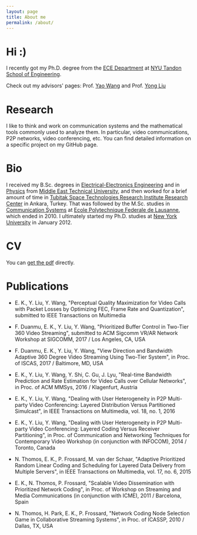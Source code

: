 ```yaml
---
layout: page
title: About me
permalink: /about/
---
```


# Hi :)

I recently got my Ph.D. degree from the [ECE Department](http://engineering.nyu.edu/academics/departments/electrical) at [NYU Tandon School of Engineering](http://engineering.nyu.edu/).

Check out my advisors' pages: Prof. [Yao Wang](http://eeweb.poly.edu/~yao/) and Prof. [Yong Liu](http://eeweb.poly.edu/~yongliu/)

# Research

I like to think and work on communication systems and the mathematical tools commonly used to analyze them. In particular, video communications, P2P networks, video conferencing, etc. You can find detailed information on a specific project on my GitHub page.

# Bio

I received my B.Sc. degrees in [Electrical-Electronics Engineering](https://eee2.metu.edu.tr) and in [Physics](http://www.physics.metu.edu.tr) from [Middle East Technical University](http://www.metu.edu.tr), and then worked for a brief amount of time in [Tubitak Space Technologies Research Institute Research Center](http://uzay.tubitak.gov.tr/en) in Ankara, Turkey. That was followed by the M.Sc. studies in [Communication Systems](http://ic.epfl.ch/en) at [Ecole Polytechnique Federale de Lausanne](http://www.epfl.ch/), which ended in 2010. I ultimately started my Ph.D. studies at [New York University](http://www.nyu.edu/) in January 2012.

# CV

You can [get the pdf](/assets/Eymen_Kurdoglu.pdf) directly.

# Publications

* E. K., Y. Liu, Y. Wang, "Perceptual Quality Maximization for Video Calls with Packet Losses by Optimizing FEC, Frame Rate and Quantization", submitted to IEEE Transactions on Multimedia

* F. Duanmu, E. K., Y. Liu, Y. Wang, "Prioritized Buffer Control in Two-Tier 360 Video Streaming", submitted to ACM Sigcomm VR/AR Network Workshop at SIGCOMM, 2017 / Los Angeles, CA, USA

* F. Duanmu, E. K., Y. Liu, Y. Wang, "View Direction and Bandwidth Adaptive 360 Degree Video Streaming Using Two-Tier System", in Proc. of ISCAS, 2017 / Baltimore, MD, USA

* E. K., Y. Liu, Y. Wang, Y. Shi, C. Gu, J. Lyu, "Real-time Bandwidth Prediction and Rate Estimation for Video Calls over Cellular Networks", in Proc. of ACM MMSys, 2016 / Klagenfurt, Austria

* E. K., Y. Liu, Y. Wang, "Dealing with User Heterogeneity in P2P Multi-party Video Conferencing: Layered Distribution Versus Partitioned Simulcast", in IEEE Transactions on Multimedia, vol. 18, no. 1, 2016

* E. K., Y. Liu, Y. Wang, "Dealing with User Heterogeneity in P2P Multi-party Video Conferencing: Layered Coding Versus Receiver Partitioning", in Proc. of Communication and Networking Techniques for Contemporary Video Workshop (in conjunction with INFOCOM), 2014 / Toronto, Canada

* N. Thomos, E. K., P. Frossard, M. van der Schaar, "Adaptive Prioritized Random Linear Coding and Scheduling for Layered Data Delivery from Multiple Servers", in IEEE Transactions on Multimedia, vol. 17, no. 6, 2015

* E. K., N. Thomos, P. Frossard, "Scalable Video Dissemination with Prioritized Network Coding", in Proc. of Workshop on Streaming and Media Communications (in conjunction with ICME), 2011 / Barcelona, Spain

* N. Thomos, H. Park, E. K., P. Frossard, "Network Coding Node Selection Game in Collaborative Streaming Systems", in Proc. of ICASSP, 2010 / Dallas, TX, USA

